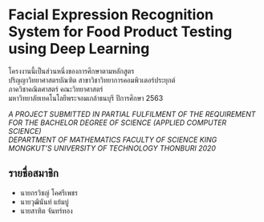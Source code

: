 # Facial Expression Recognition System for Food Product Testing using Deep Learning

โครงงานนี้เป็นส่วนหนึ่งของการศึกษาตามหลักสูตร </br>ปริญญาวิทยาศาสตรบัณฑิต สาขาวิชาวิทยาการคอมพิวเตอร์ประยุกต์</br> ภาควิชาคณิตศาสตร์ คณะวิทยาศาสตร์ </br>มหาวิทยาลัยเทคโนโลยีพระจอมเกล้าธนบุรี ปีการศึกษา 2563

*A PROJECT SUBMITTED IN PARTIAL FULFILMENT OF THE REQUIREMENT</br> FOR THE BACHELOR DEGREE OF SCIENCE (APPLIED COMPUTER SCIENCE)</br> DEPARTMENT OF MATHEMATICS FACULTY OF SCIENCE KING MONGKUT’S UNIVERSITY OF TECHNOLOGY THONBURI 2020*

## รายชื่อสมาชิก
- นายกรวิชญ์ โคศรีเพชร
- นายวุฒินันท์ แย้มบู่
- นายสาฑิต จันทร์ทอง